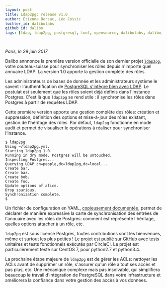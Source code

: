 ```yaml
---
layout: post
title: Ldap2pg: release v1.0
author: Étienne Bersac, Léo Cossic
twitter_id: dalibolabs
github_id: dalibo
tags: [ldap, ldap2pg, postgresql, tool, opensource, dalibolabs, dalibo, labs, release]

---
```


*Paris, le 29 juin 2017*

Dalibo annnonce la première version officielle de son dernier projet [`ldap2pg`](https://ldap2pg.readthedocs.org), votre couteau-suisse pour synchroniser les rôles depuis n'importe quel annuaire LDAP. La version 1.0 apporte la gestion complète des rôles.


<!--MORE-->


Les administrateurs de bases de donnée et les administrateurs système le savent : l'authentification de [PostgreSQL s'intègre bien avec LDAP](https://www.postgresql.org/docs/current/static/auth-methods.html#AUTH-LDAP). Le postulat est seulement que les rôles soient déjà définis dans l'instance Postgres. C'est là que `ldap2pg` se rend utile : il synchronise les rôles dans Postgres à partir de requêtes LDAP.

Cette première version apporte une gestion complète des rôles: création et suppression, définition des options et mise-à-jour des rôles existant, gestion de l'héritage des rôles. Par défaut, `ldap2pg` fonctionne en mode audit et permet de visualiser le opérations à réaliser pour synchroniser l'instance.

``` console
$ ldap2pg
Using ~/ldap2pg.yml.
Starting ldap2pg 1.0.
Running in dry mode. Postgres will be untouched.
Inspecting Postgres...
Querying LDAP cn=people,dc=ldap2pg,dc=local...
Create bar.
Create baz.
Create bob.
Create foo.
Update options of alice.
Drop spurious.
Synchronization complete.
$
```


Un fichier de configuration en YAML, [copieusement documentée](https://ldap2pg.readthedocs.org/en/latest/config/), permet de déclarer de manière expressive la carte de synchronisation des entrées de l'annuaire avec les rôles de Postgres: comment est représenté l'héritage, quelles options attacher à un rôle, etc.

`ldap2pg` est sous license Postgres, toutes contributions sont les bienvenues, même et surtout les plus petites !  Le projet est [publié sur GitHub](https://github.com/dalibo/ldap2pg) avec tests unitaires et tests fonctionnels exécutés par CircleCI. Le projet est particulièrement testé sur CentOS 7, pour python2.7 et python3.4.

La prochaine étape majeure de `ldap2pg` est de gérer les ACLs: nettoyer les ACLs avant de supprimer un rôle, s'assurer qu'un rôle a tout ses accès et pas plus, etc. Une mécanique complexe mais pas insolvable, qui simplifiera beaucoup le travail d'intégration de PostgreSQL dans votre infrastructure et améliorera la confiance dans votre gestion des accès à vos données.
